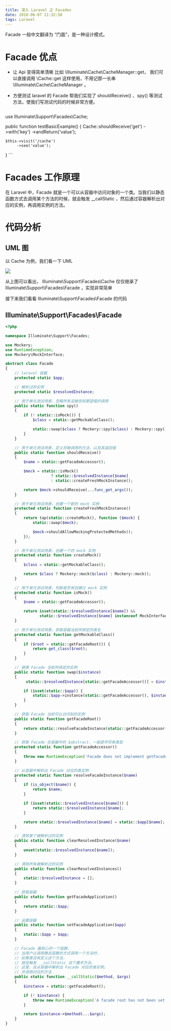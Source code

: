```yaml
---
title: 深入 Laravel 之 Facades
date: 2018-06-07 21:32:58
tags: Laravel
---
```


Facade 一般中文翻译为 “门面”，是一种设计模式。

# Facade 优点
- 让 Api 变得简单清晰
    比如 \Illuminate\Cache\CacheManager::get，
    我们可以直接调用 \Cache::get 这样使用，不用记那一长串\Illuminate\Cache\CacheManager 。

- 方便测试
    laravel 的 Facade 帮我们实现了 shouldReceive() 、spy() 等测试方法，使我们写测试代码的时候非常方便。
    
    ```php
use Illuminate\Support\Facades\Cache;

public function testBasicExample()
{
    Cache::shouldReceive('get')
         ->with('key')
         ->andReturn('value');

    $this->visit('/cache')
         ->see('value');
}
    ```




# Facades 工作原理
在 Laravel 中，Facade 就是一个可以从容器中访问对象的一个类。当我们以静态函数方式去调用某个方法的时候，就会触发 __callStatic ，然后通过容器解析出对应的实例，再调用实例的方法。

# 代码分析

## UML 图

以 Cache 为例，我们看一下 UML

![](https://i.loli.net/2018/06/08/5b1a8f3c71713.jpeg)

从上图可以看出，
Illuminate\Support\Facades\Cache 仅仅继承了 Illuminate\Support\Facades\Facade ，实现非常简单

接下来我们看看 Illuminate\Support\Facades\Facade 的代码

## Illuminate\Support\Facades\Facade

```php
<?php

namespace Illuminate\Support\Facades;

use Mockery;
use RuntimeException;
use Mockery\MockInterface;

abstract class Facade
{
    // laravel 容器
    protected static $app;

    // 解析过的实例
    protected static $resolvedInstance;

    // 用于单元测试场景，忽略所有没被告知期望值的调用
    public static function spy()
    {
        if (! static::isMock()) {
            $class = static::getMockableClass();

            static::swap($class ? Mockery::spy($class) : Mockery::spy());
        }
    }

    // 用于单元测试场景，定义将被调用的方法，以及其返回值
    public static function shouldReceive()
    {
        $name = static::getFacadeAccessor();

        $mock = static::isMock()
                    ? static::$resolvedInstance[$name]
                    : static::createFreshMockInstance();

        return $mock->shouldReceive(...func_get_args());
    }

    // 用于单元测试场景，创建一个新的 mock 实例
    protected static function createFreshMockInstance()
    {
        return tap(static::createMock(), function ($mock) {
            static::swap($mock);

            $mock->shouldAllowMockingProtectedMethods();
        });
    }

    // 用于单元测试场景，创建一个的 mock 实例
    protected static function createMock()
    {
        $class = static::getMockableClass();

        return $class ? Mockery::mock($class) : Mockery::mock();
    }

    // 用于单元测试场景，判断是否有创建过 mock 实例
    protected static function isMock()
    {
        $name = static::getFacadeAccessor();

        return isset(static::$resolvedInstance[$name]) &&
               static::$resolvedInstance[$name] instanceof MockInterface;
    }

    // 用于单元测试场景，获取容器当前所绑定的类名
    protected static function getMockableClass()
    {
        if ($root = static::getFacadeRoot()) {
            return get_class($root);
        }
    }

    // 替换 Facade 当前所绑定的实例
    public static function swap($instance)
    {
         static::$resolvedInstance[static::getFacadeAccessor()] = $instance;

        if (isset(static::$app)) {
            static::$app->instance(static::getFacadeAccessor(), $instance);
        }
    }

    // 获取 Facade 当前可以访问到的实例
    public static function getFacadeRoot()
    {
        return static::resolveFacadeInstance(static::getFacadeAccessor());
    }

    // 获取 Facade 在容器中的 $abstract，一般是字符串类型
    protected static function getFacadeAccessor()
    {
        throw new RuntimeException('Facade does not implement getFacadeAccessor method.');
    }

    // 从容器中解析出 Facade 对应的类实例
    protected static function resolveFacadeInstance($name)
    {
        if (is_object($name)) {
            return $name;
        }

        if (isset(static::$resolvedInstance[$name])) {
            return static::$resolvedInstance[$name];
        }

        return static::$resolvedInstance[$name] = static::$app[$name];
    }

    // 清除某个被解析过的实例
    public static function clearResolvedInstance($name)
    {
        unset(static::$resolvedInstance[$name]);
    }

    // 清除所有被解析过的实例
    public static function clearResolvedInstances()
    {
        static::$resolvedInstance = [];
    }

    // 获取容器
    public static function getFacadeApplication()
    {
        return static::$app;
    }

    // 设置容器
    public static function setFacadeApplication($app)
    {
        static::$app = $app;
    }

    // Facade 最核心的一个函数，
    // 当用户以调用静态函数的方式调用一个方法时，
    // 如果类没有定义这个方法，
    // 就会触发 __callStatic 这个魔术方法。
    // 这里，会从容器中解析出 Facade 对应的类实例，
    // 并调用对应的方法
    public static function __callStatic($method, $args)
    {
        $instance = static::getFacadeRoot();

        if (! $instance) {
            throw new RuntimeException('A facade root has not been set.');
        }

        return $instance->$method(...$args);
    }
}
```










